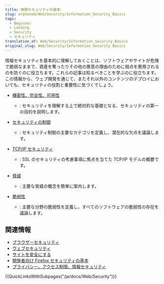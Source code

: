 ```yaml
---
title: 情報セキュリティの基本
slug: orphaned/Web/Security/Information_Security_Basics
tags:
  - Beginner
  - Landing
  - Security
  - セキュリティ
translation_of: Web/Security/Information_Security_Basics
original_slug: Web/Security/Information_Security_Basics
---
```

情報セキュリティを基本的に理解しておくことは、ソフトウェアやサイトが危険で脆弱なままで、資産を奪ったりその他の悪意の理由のために弱点を悪用されるのを防ぐのに役立ちます。これらの記事は知るべきことを学ぶのに役立ちます。 この情報から、ウェブ開発を通じて、またそれ以外のコンテンツのデプロイにおいても、セキュリティの役割と重要性に気づくでしょう。

- [機密性、完全性、可用性](/ja/docs/Web/Security/Information_Security_Basics/Confidentiality,_Integrity,_and_Availability)
  - : セキュリティを理解する上で絶対的な基礎となる、セキュリティの第一の目的を説明します。
- [セキュリティの制御](/ja/docs/Web/Security/Information_Security_Basics/Security_Controls)
  - : セキュリティ制御の主要なカテゴリを定義し、潜在的な欠点を議論します。
- [TCP/IP セキュリティ](/ja/docs/Web/Security/Information_Security_Basics/TCP_IP_Security)
  - : SSL のセキュリティの考慮事項に焦点を当てた TCP/IP モデルの概要です。
- [脅威](/ja/docs/Web/Security/Information_Security_Basics/Threats)
  - : 主要な脅威の概念を簡単に案内します。

- [脆弱性](/ja/docs/Web/Security/Information_Security_Basics/Vulnerabilities)
  - : 主要な分野の脆弱性を定義し、すべてのソフトウェアの脆弱性の存在を議論します。

## 関連情報

- [ブラウザーセキュリティ](/ja/docs/Mozilla/Security)
- [ウェブセキュリティ](/ja/docs/Web/Security)
- [サイトを安全にする](/ja/docs/Web/Security/Securing_your_site)
- [開発者向け Firefox セキュリティの基本](/ja/docs/Security/Firefox_Security_Basics_For_Developers)
- [プライバシー、アクセス制限、情報セキュリティ](/ja/docs/Web/Privacy)

{{QuickLinksWithSubpages("/ja/docs/Web/Security")}}
